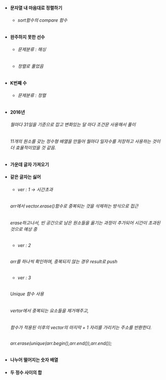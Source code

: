 - #### 문자열 내 마음대로 정렬하기
  - ###### sort함수의 compare 함수

- #### 완주하지 못한 선수
  - ###### 문제분류 : 해싱
  - ###### 정렬로 풀었음

- #### K번째 수
  - ###### 문제분류 : 정렬

- #### 2016년
  ###### 월마다 31일을 기준으로 잡고 변화있는 달 마다 조건문 사용해서 풀이
  ###### 11개의 원소를 갖는 정수형 배열을 만들어 월마다 일자수를 저장하고 사용하는 것이 더 효율적이었을 것 같음.

- #### 가운데 글자 가져오기
  
- #### 같은 글자는 싫어
  - ###### ver : 1  -> 시간초과
  ###### arr에서 vector.erase()함수로 중복되는 것을 삭제하는 방식으로 접근
  ###### erase하고나서, 빈 공간으로 남은 원소들을 옮기는 과정이 추가되어 시간이 초과된 것으로 예상 중
  
  - ###### ver : 2 
  ###### arr를 하나씩 확인하며, 중복되지 않는 경우 result로 push
  
  - ###### ver : 3 
  ###### Unique 함수 사용
  ###### vertor에서 중복되는 요소들을 제거해주고, 
  ###### 함수가 적용된 이후의 vector의 마지막 + 1 자리를 가리키는 주소를 반환한다.
  ###### arr.erase(unique(arr.begin(),arr.end()),arr.end());  

- #### 나누어 떨어지는 숫자 배열

- #### 두 정수 사이의 합
